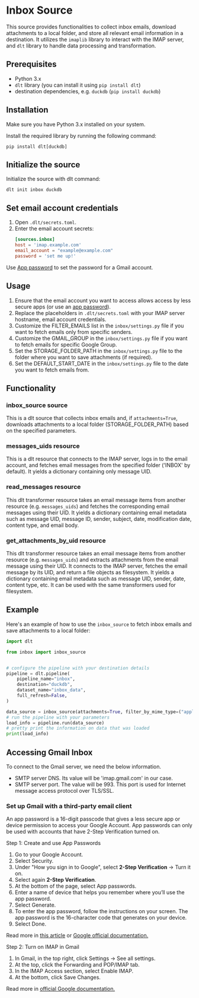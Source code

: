 # Inbox Source

This source provides functionalities to collect inbox emails, download attachments to a local
folder, and store all relevant email information in a destination. It utilizes the `imaplib` library
to interact with the IMAP server, and `dlt` library to handle data processing and transformation.

## Prerequisites

- Python 3.x
- `dlt` library (you can install it using `pip install dlt`)
- destination dependencies, e.g. `duckdb` (`pip install duckdb`)

## Installation

Make sure you have Python 3.x installed on your system.

Install the required library by running the following command:

```shell
pip install dlt[duckdb]
```

## Initialize the source

Initialize the source with dlt command:

```shell
dlt init inbox duckdb
```

## Set email account credentials

1. Open `.dlt/secrets.toml`.
1. Enter the email account secrets:
   ```toml
   [sources.inbox]
   host = 'imap.example.com'
   email_account = "example@example.com"
   password = 'set me up!'
   ```

Use [App password](#getting-gmail-app-password) to set the password for a Gmail account.

## Usage

1. Ensure that the email account you want to access allows access by less secure apps (or use an
   [app password](#getting-gmail-app-password)).
1. Replace the placeholders in `.dlt/secrets.toml` with your IMAP server hostname, email account
   credentials.
1. Customize the FILTER_EMAILS list in the `inbox/settings.py` file if you want to fetch emails only
   from specific senders.
1. Customize the GMAIL_GROUP in the `inbox/settings.py` file if you want to fetch emails
   for specific Google Group.
1. Set the STORAGE_FOLDER_PATH in the `inbox/settings.py` file to the folder where you want to save
   attachments (if required).
1. Set the DEFAULT_START_DATE in the `inbox/settings.py` file to the date you want to fetch emails from.

## Functionality

### inbox_source source

This is a dlt source that collects inbox emails and, if `attachments=True`, downloads attachments to a
local folder (STORAGE_FOLDER_PATH) based on the specified parameters.

### messages_uids resource

This is a dlt resource that connects to the IMAP server, logs in to the email account, and fetches email messages
from the specified folder ('INBOX' by default). It yields a dictionary containing only message UID.

### read_messages resource

This dlt transformer resource takes an email message items from another resource (e.g. `messages_uids`)
and fetches the corresponding email messages using their UID. It yields a dictionary containing email metadata
such as message UID, message ID, sender, subject, date, modification date, content type, and email body.

### get_attachments_by_uid resource

This dlt transformer resource takes an email message items from another resource (e.g. `messages_uids`)
and extracts attachments from the email message using their UID.
It connects to the IMAP server, fetches the email message by its UID, and return a file objects as filesystem.
It yields a dictionary containing email metadata such as message UID, sender,
date, content type, etc. It can be used with the same transformers used for filesystem.

## Example

Here's an example of how to use the `inbox_source` to fetch inbox emails and save attachments to a
local folder:

```python
import dlt

from inbox import inbox_source


# configure the pipeline with your destination details
pipeline = dlt.pipeline(
    pipeline_name="inbox",
    destination="duckdb",
    dataset_name="inbox_data",
    full_refresh=False,
)

data_source = inbox_source(attachments=True, filter_by_mime_type=("application/pdf",))
# run the pipeline with your parameters
load_info = pipeline.run(data_source)
# pretty print the information on data that was loaded
print(load_info)
```

## Accessing Gmail Inbox

To connect to the Gmail server, we need the below information.

- SMTP server DNS. Its value will be 'imap.gmail.com' in our case.
- SMTP server port. The value will be 993. This port is used for Internet message access protocol
  over TLS/SSL.

### Set up Gmail with a third-party email client

An app password is a 16-digit passcode that gives a less secure app or device permission to access
your Google Account. App passwords can only be used with accounts that have 2-Step Verification
turned on.

Step 1: Create and use App Passwords
1. Go to your Google Account.
1. Select Security.
1. Under "How you sign in to Google", select **2-Step Verification** -> Turn it on.
1. Select again **2-Step Verification**.
1. At the bottom of the page, select App passwords.
1. Enter a name of device that helps you remember where you’ll use the app password.
1. Select Generate.
1. To enter the app password, follow the instructions on your screen. The app password is the
   16-character code that generates on your device.
1. Select Done.

Read more in
[this article](https://pythoncircle.com/post/727/accessing-gmail-inbox-using-python-imaplib-module/)
or
[Google official documentation.](https://support.google.com/mail/answer/185833#zippy=%2Cwhy-you-may-need-an-app-password)

Step 2: Turn on IMAP in Gmail
1. In Gmail, in the top right, click Settings -> See all settings.
1. At the top, click the Forwarding and POP/IMAP tab.
1. In the IMAP Access section, select Enable IMAP.
1. At the bottom, click Save Changes.

Read more in [official Google documentation.](https://support.google.com/a/answer/9003945#zippy=%2Cstep-turn-on-imap-in-gmail)